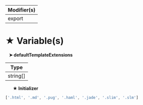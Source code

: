 | Modifier(s)                            |
|----------------------------------------|
| export |

# &#9733; Variable(s)

&nbsp;&nbsp; **&#10148; defaultTemplateExtensions**

| Type                        |
|-----------------------------|
| string[] |

&nbsp;&nbsp;&nbsp;&nbsp;&nbsp; **&#9733; Initializer**

```ts
['.html', '.md', '.pug', '.haml', '.jade', '.slim', '.slm']
```
